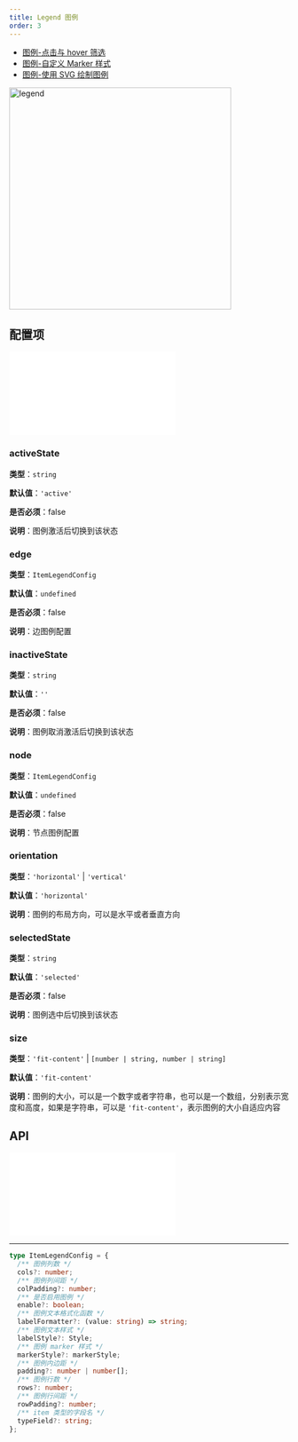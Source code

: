 ```yaml
---
title: Legend 图例
order: 3
---
```


- [图例-点击与 hover 筛选](/examples/tool/legend/#legend)
- [图例-自定义 Marker 样式](/examples/tool/legend/#legendCustomMarker)
- [图例-使用 SVG 绘制图例](/examples/tool/legend/#legendSVG)

<img alt="legend" src="https://mdn.alipayobjects.com/huamei_qa8qxu/afts/img/A*5rwLT4o1Rd4AAAAAAAAAAAAADmJ7AQ/original" height='400'/>

## 配置项

<embed src="../../common/IPluginBaseConfig.zh.md"></embed>

### activeState

**类型**：`string`

**默认值**：`'active'`

**是否必须**：false

**说明**：图例激活后切换到该状态

### edge

**类型**：`ItemLegendConfig`

**默认值**：`undefined`

**是否必须**：false

**说明**：边图例配置

### inactiveState

**类型**：`string`

**默认值**：`''`

**是否必须**：false

**说明**：图例取消激活后切换到该状态

### node

**类型**：`ItemLegendConfig`

**默认值**：`undefined`

**是否必须**：false

**说明**：节点图例配置

### orientation

**类型**：`'horizontal'` | `'vertical'`

**默认值**：`'horizontal'`

**说明**：图例的布局方向，可以是水平或者垂直方向

### selectedState

**类型**：`string`

**默认值**：`'selected'`

**是否必须**：false

**说明**：图例选中后切换到该状态

### size

**类型**：`'fit-content'` | `[number | string, number | string]`

**默认值**：`'fit-content'`

**说明**：图例的大小，可以是一个数字或者字符串，也可以是一个数组，分别表示宽度和高度，如果是字符串，可以是 `'fit-content'`，表示图例的大小自适应内容

## API

<embed src="../../common/PluginAPIDestroy.zh.md"></embed>

---

```ts
type ItemLegendConfig = {
  /** 图例列数 */
  cols?: number;
  /** 图例列间距 */
  colPadding?: number;
  /** 是否启用图例 */
  enable?: boolean;
  /** 图例文本格式化函数 */
  labelFormatter?: (value: string) => string;
  /** 图例文本样式 */
  labelStyle?: Style;
  /** 图例 marker 样式 */
  markerStyle?: markerStyle;
  /** 图例内边距 */
  padding?: number | number[];
  /** 图例行数 */
  rows?: number;
  /** 图例行间距 */
  rowPadding?: number;
  /** item 类型的字段名 */
  typeField?: string;
};
```
